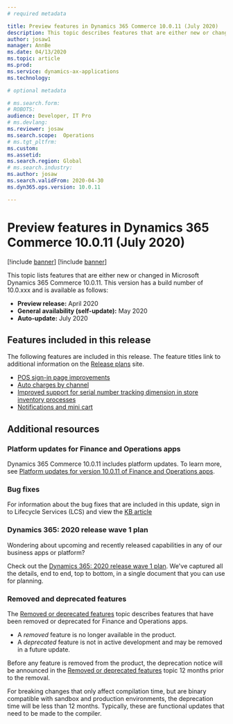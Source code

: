 ```yaml
---
# required metadata

title: Preview features in Dynamics 365 Commerce 10.0.11 (July 2020)
description: This topic describes features that are either new or changed in Dynamics 365 Commerce 10.0.11. 
author: josaw1
manager: AnnBe
ms.date: 04/13/2020
ms.topic: article
ms.prod: 
ms.service: dynamics-ax-applications
ms.technology: 

# optional metadata

# ms.search.form: 
# ROBOTS: 
audience: Developer, IT Pro
# ms.devlang: 
ms.reviewer: josaw
ms.search.scope:  Operations
# ms.tgt_pltfrm: 
ms.custom: 
ms.assetid: 
ms.search.region: Global
# ms.search.industry: 
ms.author: josaw
ms.search.validFrom: 2020-04-30 
ms.dyn365.ops.version: 10.0.11

---
```

# Preview features in Dynamics 365 Commerce 10.0.11 (July 2020)

[!include [banner](../includes/banner.md)]
[!include [banner](../includes/preview-banner.md)]


This topic lists features that are either new or changed in Microsoft Dynamics 365 Commerce 10.0.11. This version has a build number of 10.0.xxx and is available as follows:

- **Preview release:** April 2020
- **General availability (self-update):** May 2020
- **Auto-update:** July 2020

## Features included in this release

The following features are included in this release. The feature titles link to additional information on the [Release plans](https://docs.microsoft.com/dynamics365-release-plan/2020wave1/) site.

- [POS sign-in page improvements](https://docs.microsoft.com/dynamics365-release-plan/2020wave1/dynamics365-commerce/pos-sign-in-page-improvements)
- [Auto charges by channel ](https://docs.microsoft.com/en-us/dynamics365/commerce/auto-charges-by-channel)
- [Improved support for serial number tracking dimension in store inventory processes](https://docs.microsoft.com/dynamics365-release-plan/2020wave1/dynamics365-commerce/improved-support-serial-number-tracking-dimension-store-inventory-processes)
- [Notifications and mini cart](https://successhub.crm.dynamics.com/main.aspx?appid=0fe9f79a-a1f6-4064-af95-ded6c5e7bd5c&pagetype=entityrecord&etn=rn_releasenote&id=9088a04a-b83d-ea11-a812-000d3a579c33)

## Additional resources

### Platform updates for Finance and Operations apps

Dynamics 365 Commerce 10.0.11 includes platform updates. To learn more, see [Platform updates for version 10.0.11 of Finance and Operations apps](../../fin-ops-core/dev-itpro/get-started/whats-new-platform-update-35.md).

### Bug fixes 
For information about the bug fixes that are included in this update, sign in to Lifecycle Services (LCS) and view the [KB article](xyz)

### Dynamics 365: 2020 release wave 1 plan

Wondering about upcoming and recently released capabilities in any of our business apps or platform?

Check out the [Dynamics 365: 2020 release wave 1 plan](https://docs.microsoft.com/dynamics365-release-plan/2020wave1/index). We've captured all the details, end to end, top to bottom, in a single document that you can use for planning.

### Removed and deprecated features

The [Removed or deprecated features](../../fin-ops-core/dev-itpro/migration-upgrade/deprecated-features.md) topic describes features that have been removed or deprecated for Finance and Operations apps.

- A *removed* feature is no longer available in the product.
- A *deprecated* feature is not in active development and may be removed in a future update.

Before any feature is removed from the product, the deprecation notice will be announced in the [Removed or deprecated features](../../fin-ops-core/dev-itpro/migration-upgrade/deprecated-features.md) topic 12 months prior to the removal.

For breaking changes that only affect compilation time, but are binary compatible with sandbox and production environments, the deprecation time will be less than 12 months. Typically, these are functional updates that need to be made to the compiler.
